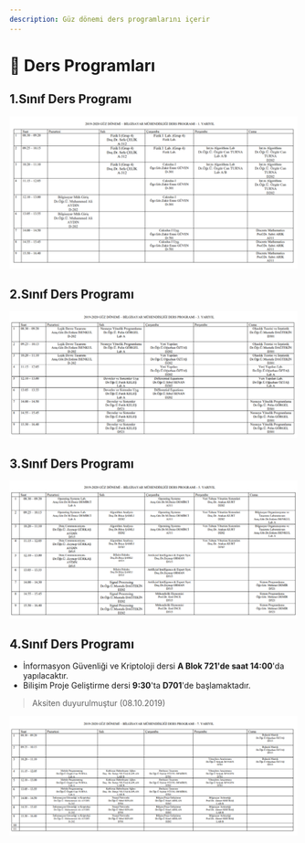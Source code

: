 ```yaml
---
description: Güz dönemi ders programlarını içerir
---
```


# 📅 Ders Programları

## 1.Sınıf Ders Programı

![](../.github/assets/dp_1_sinif.png)

## 2.Sınıf Ders Programı

![](../.github/assets/dp_2_sinif.png)

## 3.Sınıf Ders Programı

![](../.github/assets/dp_3_sinif.png)

## 4.Sınıf Ders Programı

- İnformasyon Güvenliği ve Kriptoloji dersi **A Blok 721'de saat 14:00**'da yapılacaktır.
- Bilişim Proje Geliştirme dersi **9:30**'ta **D701**'de başlamaktadır.

> Aksiten duyurulmuştur (08.10.2019)

![](../.github/assets/dp_4_sinif.png)
